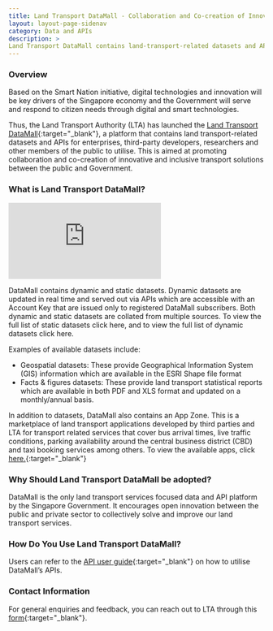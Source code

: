 ```yaml
---
title: Land Transport DataMall - Collaboration and Co-creation of Innovative and Inclusive Transport Solutions
layout: layout-page-sidenav
category: Data and APIs
description: > 
Land Transport DataMall contains land-transport-related datasets and APIs by LTA to promote public-private collaborations. 
---
```


### Overview

Based on the Smart Nation initiative, digital technologies and innovation will be key drivers of the Singapore economy and the Government will serve and respond to citizen needs through digital and smart technologies.

Thus, the Land Transport Authority (LTA) has launched the [Land Transport DataMall](https://datamall.lta.gov.sg/content/datamall/en.html){:target="_blank"}, a platform that contains land transport-related datasets and APIs for enterprises, third-party developers, researchers and other members of the public to utilise. This is aimed at promoting collaboration and co-creation of innovative and inclusive transport solutions between the public and Government.

### What is Land Transport DataMall? 

<iframe src="https://youtu.be/33hWfDKSC20" frameborder="0" allow="accelerometer; autoplay; encrypted-media; gyroscope; picture-in-picture" allowfullscreen></iframe>

DataMall contains dynamic and static datasets. Dynamic datasets are updated in real time and served out via APIs which are accessible with an Account Key that are issued only to registered DataMall subscribers. Both dynamic and static datasets are collated from multiple sources. To view the full list of static datasets click here, and to view the full list of dynamic datasets click here.

Examples of available datasets include:
- 	Geospatial datasets: These provide Geographical Information System (GIS) information which are available in the ESRI Shape file format
-   Facts & figures datasets: These provide land transport statistical reports which are available in both PDF and XLS format and updated on a monthly/annual basis.

In addition to datasets, DataMall also contains an App Zone. This is a marketplace of land transport applications developed by third parties and LTA for transport related services that cover bus arrival times, live traffic conditions, parking availability around the central business district (CBD) and taxi booking services among others. To view the available apps, click [here.](https://datamall.lta.gov.sg/content/datamall/en/app-zone.html){:target="_blank"}

### Why Should Land Transport DataMall be adopted? 

DataMall is the only land transport services focused data and API platform by the Singapore Government. It encourages open innovation between the public and private sector to collectively solve and improve our land transport services. 

### How Do You Use Land Transport DataMall? 

Users can refer to the [API user guide](https://datamall.lta.gov.sg/content/dam/datamall/datasets/LTA_DataMall_API_User_Guide1.pdf){:target="_blank"} on how to utilise DataMall’s APIs.

### Contact Information 

For general enquiries and feedback, you can reach out to LTA through this [form](https://form.gov.sg/#!/5e4369640f4d080011e9202c){:target="_blank"}.
